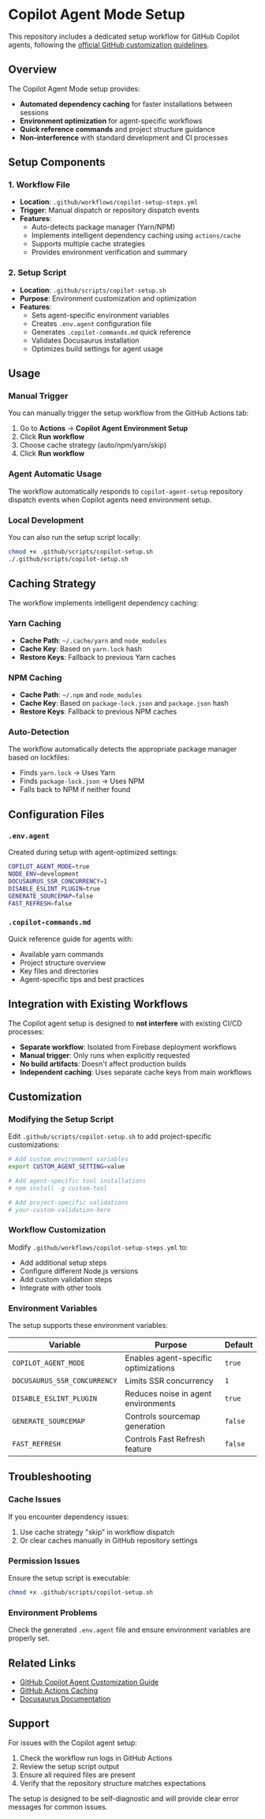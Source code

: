 # Copilot Agent Mode Setup

This repository includes a dedicated setup workflow for GitHub Copilot agents, following the [official GitHub customization guidelines](https://docs.github.com/en/copilot/how-tos/use-copilot-agents/coding-agent/customize-the-agent-environment).

## Overview

The Copilot Agent Mode setup provides:
- **Automated dependency caching** for faster installations between sessions
- **Environment optimization** for agent-specific workflows
- **Quick reference commands** and project structure guidance
- **Non-interference** with standard development and CI processes

## Setup Components

### 1. Workflow File
- **Location**: `.github/workflows/copilot-setup-steps.yml`
- **Trigger**: Manual dispatch or repository dispatch events
- **Features**:
  - Auto-detects package manager (Yarn/NPM)
  - Implements intelligent dependency caching using `actions/cache`
  - Supports multiple cache strategies
  - Provides environment verification and summary

### 2. Setup Script
- **Location**: `.github/scripts/copilot-setup.sh`
- **Purpose**: Environment customization and optimization
- **Features**:
  - Sets agent-specific environment variables
  - Creates `.env.agent` configuration file
  - Generates `.copilot-commands.md` quick reference
  - Validates Docusaurus installation
  - Optimizes build settings for agent usage

## Usage

### Manual Trigger
You can manually trigger the setup workflow from the GitHub Actions tab:

1. Go to **Actions** → **Copilot Agent Environment Setup**
2. Click **Run workflow**
3. Choose cache strategy (auto/npm/yarn/skip)
4. Click **Run workflow**

### Agent Automatic Usage
The workflow automatically responds to `copilot-agent-setup` repository dispatch events when Copilot agents need environment setup.

### Local Development
You can also run the setup script locally:

```bash
chmod +x .github/scripts/copilot-setup.sh
./.github/scripts/copilot-setup.sh
```

## Caching Strategy

The workflow implements intelligent dependency caching:

### Yarn Caching
- **Cache Path**: `~/.cache/yarn` and `node_modules`
- **Cache Key**: Based on `yarn.lock` hash
- **Restore Keys**: Fallback to previous Yarn caches

### NPM Caching
- **Cache Path**: `~/.npm` and `node_modules`
- **Cache Key**: Based on `package-lock.json` and `package.json` hash
- **Restore Keys**: Fallback to previous NPM caches

### Auto-Detection
The workflow automatically detects the appropriate package manager based on lockfiles:
- Finds `yarn.lock` → Uses Yarn
- Finds `package-lock.json` → Uses NPM
- Falls back to NPM if neither found

## Configuration Files

### `.env.agent`
Created during setup with agent-optimized settings:
```bash
COPILOT_AGENT_MODE=true
NODE_ENV=development
DOCUSAURUS_SSR_CONCURRENCY=1
DISABLE_ESLINT_PLUGIN=true
GENERATE_SOURCEMAP=false
FAST_REFRESH=false
```

### `.copilot-commands.md`
Quick reference guide for agents with:
- Available yarn commands
- Project structure overview
- Key files and directories
- Agent-specific tips and best practices

## Integration with Existing Workflows

The Copilot agent setup is designed to **not interfere** with existing CI/CD processes:

- **Separate workflow**: Isolated from Firebase deployment workflows
- **Manual trigger**: Only runs when explicitly requested
- **No build artifacts**: Doesn't affect production builds
- **Independent caching**: Uses separate cache keys from main workflows

## Customization

### Modifying the Setup Script
Edit `.github/scripts/copilot-setup.sh` to add project-specific customizations:

```bash
# Add custom environment variables
export CUSTOM_AGENT_SETTING=value

# Add agent-specific tool installations
# npm install -g custom-tool

# Add project-specific validations
# your-custom-validation-here
```

### Workflow Customization
Modify `.github/workflows/copilot-setup-steps.yml` to:
- Add additional setup steps
- Configure different Node.js versions
- Add custom validation steps
- Integrate with other tools

### Environment Variables
The setup supports these environment variables:

| Variable | Purpose | Default |
|----------|---------|---------|
| `COPILOT_AGENT_MODE` | Enables agent-specific optimizations | `true` |
| `DOCUSAURUS_SSR_CONCURRENCY` | Limits SSR concurrency | `1` |
| `DISABLE_ESLINT_PLUGIN` | Reduces noise in agent environments | `true` |
| `GENERATE_SOURCEMAP` | Controls sourcemap generation | `false` |
| `FAST_REFRESH` | Controls Fast Refresh feature | `false` |

## Troubleshooting

### Cache Issues
If you encounter dependency issues:
1. Use cache strategy "skip" in workflow dispatch
2. Or clear caches manually in GitHub repository settings

### Permission Issues
Ensure the setup script is executable:
```bash
chmod +x .github/scripts/copilot-setup.sh
```

### Environment Problems
Check the generated `.env.agent` file and ensure environment variables are properly set.

## Related Links

- [GitHub Copilot Agent Customization Guide](https://docs.github.com/en/copilot/how-tos/use-copilot-agents/coding-agent/customize-the-agent-environment)
- [GitHub Actions Caching](https://docs.github.com/en/actions/using-workflows/caching-dependencies-to-speed-up-workflows)
- [Docusaurus Documentation](https://docusaurus.io/docs)

## Support

For issues with the Copilot agent setup:
1. Check the workflow run logs in GitHub Actions
2. Review the setup script output
3. Ensure all required files are present
4. Verify that the repository structure matches expectations

The setup is designed to be self-diagnostic and will provide clear error messages for common issues.